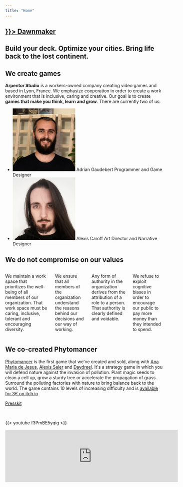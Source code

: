 ```yaml
---
title: "Home"
---
```


<section class="hero is-halfheight dawnmaker-banner">
    <div class="hero-body"></div>
    <div class="hero-foot">
        <h1 class="title dawnmaker-title">
            <a href={{< ref "games/dawnmaker">}}>
                Dawnmaker
            </a>
        </h1>
        <h2 class="subtitle has-text-light">
            Build your deck. Optimize your cities. Bring life back to the lost continent.
        </h2>
    </div>
</section>

<section class="section">
<div class="block container mb-6">

<h2 class="title is-2">We create games</h2>

<strong>Arpentor Studio</strong> is a workers-owned company creating video games and based in Lyon, France. We emphasize cooperation in order to create a work environment that is inclusive, caring and creative. Our goal is to create <strong>games that make you think, learn and grow</strong>. There are currently two of us:

<ul class="employees">
    <li>
        <img src="/img/portraits/Adrian.png" alt="Portrait de Adrian Gaudebert">
        <span class="name">Adrian Gaudebert</span>
        <span>Programmer and Game Designer</span>
    </li>
    <li>
        <img src="/img/portraits/Alexis.png" alt="Portrait de Alexis Caroff">
        <span class="name">Alexis Caroff</span>
        <span>Art Director and Narrative Designer</span>
    </li>
</ul>
</div>

<div class="container mb-6">

<h2 class="title is-2">We do not compromise on our values</h2>

<div class="columns is-multiline">
        <div class="column is-half">
            <p class="box">
                We maintain a work space that prioritizes the well-being of all members of our organization. That work space must be caring, inclusive, tolerant and encouraging diversity.
            </p>
        </div>
        <div class="column is-half">
            <p class="box">
                We ensure that all members of the organization understand the reasons behind our decisions and our way of working.
            </p>
        </div>
        <div class="column is-half">
            <p class="box">
                Any form of authority in the organization derives from the attribution of a role to a person. That authority is clearly defined and voidable.
            </p>
        </div>
        <div class="column is-half">
            <p class="box">
                We refuse to exploit cognitive biases in order to encourage our public to pay more money than they intended to spend.
            </p>
        </div>
</div>
</div>

<div class="block container phytomancer-home-content">

<h2 class="title is-2">We co-created Phytomancer</h2>

[Phytomancer](https://daydreel.itch.io/phytomancer) is the first game that we've created and sold, along with [Ana Maria de Jesus](https://www.artstation.com/jesuslovesyou), [Alexis Saler](https://www.fossilrecords.fr/) and [Daydreel](https://daydreel.itch.io/). It's a strategy game in which you will defend nature against the invasion of pollution. Plant magic seeds to clean a cell up, grow a sturdy tree or accelerate the propagation of grass. Surround the polluting factories with nature to bring balance back to the world. The game contains 10 levels of increasing difficulty and is [available for 3€ on itch.io](https://daydreel.itch.io/phytomancer).

[Presskit](http://adrian.gaudebert.fr/en/phytomancer/)

<br />

{{< youtube f3PmBE5yqig >}}

<div class="itch-io-widget">
    <iframe src="https://itch.io/embed/1185198" width="552" height="167" frameborder="0"><a href="https://daydreel.itch.io/phytomancer">Phytomancer by Daydreel, alexis.saler, Akaroff, adngdb</a></iframe>
</div>

</div>
</section>
